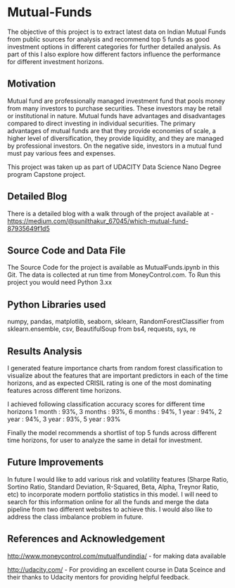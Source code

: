 # Mutual-Funds

The objective of this project is to extract latest data on Indian Mutual Funds from public sources for analysis and recommend top 5 funds as good investment options in different categories for further detailed analysis. As part of this I  also explore how different factors influence the performance for different investment horizons. 

## Motivation

Mutual fund are professionally managed investment fund that pools money from many investors to purchase securities. These investors may be retail or institutional in nature.
Mutual funds have advantages and disadvantages compared to direct investing in individual securities. The primary advantages of mutual funds are that they provide economies of scale, a higher level of diversification, they provide liquidity, and they are managed by professional investors. On the negative side, investors in a mutual fund must pay various fees and expenses.

This project was taken up as part of UDACITY Data Science Nano Degree program Capstone project. 


## Detailed Blog
There is a detailed blog with a walk through of the project available at - https://medium.com/@sunilthakur_67045/which-mutual-fund-87935649f1d5 


## Source Code and Data File
The Source Code for the project is available as MutualFunds.ipynb in this Git. The data is collected at run time from MoneyControl.com.
To Run this project you would need Python 3.xx 

## Python Libraries used
numpy,
pandas,
matplotlib,
seaborn,
sklearn,
RandomForestClassifier from sklearn.ensemble,
csv,
BeautifulSoup from bs4,
requests,
sys,
re

## Results Analysis
I generated feature importance charts from random forest classification to visualize about the features that are important predictors in each of the time horizons, and as expected CRISIL rating is one of the most dominating features across different time horizons.

I achieved following classification accuracy scores for different time horizons
1 month : 93%, 
3 months : 93%, 
6 months : 94%, 
1 year : 94%, 
2 year : 94%, 
3 year : 93%, 
5 year : 93%

Finally the model recommends a shortlist of top 5 funds across different time horizons, for user to analyze the same in detail for investment.

## Future Improvements
In future I would like to add various risk and volatility features (Sharpe Ratio, Sortino Ratio, Standard Deviation, R-Squared, Beta, Alpha, Treynor Ratio, etc) to incorporate modern portfolio statistics in this model. I will need to search for this information online for all the funds and merge the data pipeline from two different websites to achieve this. I would also like to address the class imbalance problem in future.

## References and Acknowledgement

http://www.moneycontrol.com/mutualfundindia/ - for making data available

http://udacity.com/ - For providing an excellent course in Data Sceince and their thanks to Udacity mentors for providing helpful feedback. 
